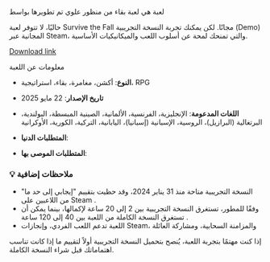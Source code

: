 لعبة  هي لعبة بقاء من منظور علوي  تم تطويرها بواسط

حاليًا، لا تتوفر لعبة Survive the Fall مجانًا. لكن يمكنك تجربة النسخة التجريبية (Demo) المجانية عبر Steam، والتي تمنحك لمحة عن أسلوب اللعب والميكانيكيات الأساسية.

[Download link]( https://igetintopc.info/download-latest-software-setup/)


 معلومات عن اللعبة

* **النوع**: أكشن، مغامرة، بقاء، استراتيجية، RPG
* **تاريخ الإصدار**: 22 مايو 2025
* **اللغات المدعومة**: الإنجليزية، الفرنسية، الألمانية، الصينية المبسطة، البولندية، البرتغالية (البرازيل)، الروسية، الإسبانية (إسبانيا)، اليابانية، التركية، الكورية، الأوكرانية
* **المتطلبات الدنيا**:

* **المتطلبات الموصى بها**:


### 💡 ملاحظات إضافية

* النسخة التجريبية متاحة منذ 31 يناير 2024، وقد حظيت بتقييم "إيجابي إلى حد ما" من اللاعبين على Steam .
* وفقًا للمطور، تستغرق النسخة التجريبية بين 2 إلى 20 ساعة لإكمالها، بينما يمكن أن تستغرق النسخة الكاملة من اللعبة بين 40 إلى 120 ساعة .
* اللعبة تدعم اللعب الفردي، وإنجازات Steam، والمزامنة السحابية، ومشاركة العائلة

إذا كنت مهتمًا بتجربة اللعبة، يُنصح بتحميل النسخة التجريبية أولاً لتقييم ما إذا كانت تناسب اهتماماتك قبل شراء النسخة الكاملة.

